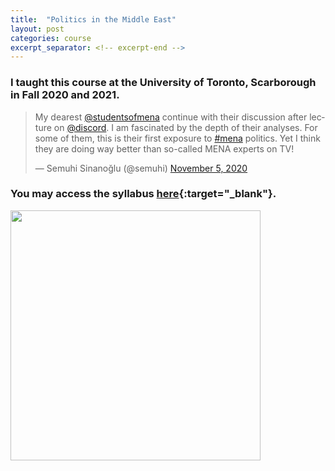 ```yaml
---
title:  "Politics in the Middle East"
layout: post
categories: course
excerpt_separator: <!-- excerpt-end -->
---
```


### I taught this course at the University of Toronto, Scarborough in Fall 2020 and 2021. 

<blockquote class="twitter-tweet" data-theme="dark"><p lang="en" dir="ltr">My dearest <a href="https://twitter.com/studentsofmena?ref_src=twsrc%5Etfw">@studentsofmena</a> continue with their discussion after lecture on <a href="https://twitter.com/discord?ref_src=twsrc%5Etfw">@discord</a>. I am fascinated by the depth of their analyses. For some of them, this is their first exposure to <a href="https://twitter.com/hashtag/mena?src=hash&amp;ref_src=twsrc%5Etfw">#mena</a> politics. Yet I think they are doing way better than so-called MENA experts on TV!</p>&mdash; Semuhi Sinanoğlu (@semuhi) <a href="https://twitter.com/semuhi/status/1324447823769833475?ref_src=twsrc%5Etfw">November 5, 2020</a></blockquote> <script async src="https://platform.twitter.com/widgets.js" charset="utf-8"></script>

<!-- excerpt-end -->

### You may access the syllabus [here](https://drive.google.com/file/d/15pSfcRnY9CKpBfHOd_byMLKrjt_GMDeK/view?usp=sharing){:target="_blank"}. 

<img src="/assets/img/morocco" width="400" height="400" />
